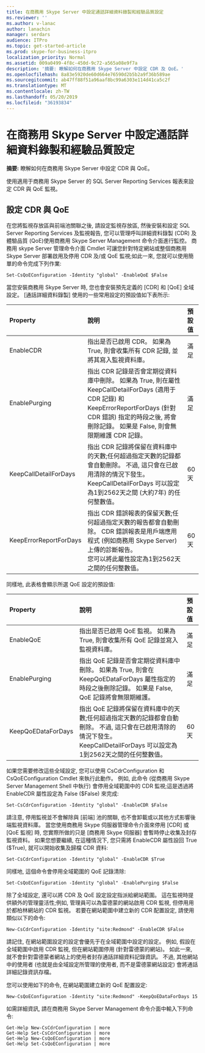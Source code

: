 ```yaml
---
title: 在商務用 Skype Server 中設定通話詳細資料錄製和經驗品質設定
ms.reviewer: ''
ms.author: v-lanac
author: lanachin
manager: serdars
audience: ITPro
ms.topic: get-started-article
ms.prod: skype-for-business-itpro
localization_priority: Normal
ms.assetid: 009a0499-4f8c-450d-9c72-a565a08e9f7a
description: '摘要: 瞭解如何在商務用 Skype Server 中設定 CDR 及 QoE。'
ms.openlocfilehash: 8a83e5920de60d664e76590d2b5b2a9f36b589ae
ms.sourcegitcommit: ab47ff88f51a96aaf8bc99a6303e114d41ca5c2f
ms.translationtype: MT
ms.contentlocale: zh-TW
ms.lasthandoff: 05/20/2019
ms.locfileid: "36193834"
---
```

# <a name="configure-call-detail-recording-and-quality-of-experience-settings-in-skype-for-business-server"></a>在商務用 Skype Server 中設定通話詳細資料錄製和經驗品質設定
 
**摘要:** 瞭解如何在商務用 Skype Server 中設定 CDR 與 QoE。
  
使用適用于商務用 Skype Server 的 SQL Server Reporting Services 報表來設定 CDR 與 QoE 監視。
  
## <a name="configure-cdr-and-qoe"></a>設定 CDR 與 QoE

在您將監視存放區與前端池關聯之後, 請設定監視存放區, 然後安裝和設定 SQL Server Reporting Services 及監視報告, 您可以管理呼叫詳細資料錄製 (CDR) 及體驗品質 (QoE)使用商務用 Skype Server Management 命令介面進行監控。 商務用 skype Server 管理命令介面 Cmdlet 可讓您針對特定網站或整個商務用 Skype Server 部署啟用及停用 CDR 及/或 QoE 監視;如此一來, 您就可以使用簡單的命令完成下列作業:
  
```
Set-CsQoEConfiguration -Identity "global" -EnableQoE $False
```

當您安裝商務用 Skype Server 時, 您也會安裝預先定義的 [CDR] 和 [QoE] 全域設定。 [通話詳細資料錄製] 使用的一些常用設定的預設值如下表所示:
  
|**Property**|**說明**|**預設值**|
|:-----|:-----|:-----|
|EnableCDR  <br/> |指出是否已啟用 CDR。 如果為 True, 則會收集所有 CDR 記錄, 並將其寫入監視資料庫。  <br/> |滿足  <br/> |
|EnablePurging  <br/> |指出 CDR 記錄是否會定期從資料庫中刪除。 如果為 True, 則在屬性 KeepCallDetailForDays (適用于 CDR 記錄) 和 KeepErrorReportForDays (針對 CDR 錯誤) 指定的時段之後, 將會刪除記錄。 如果是 False, 則會無限期維護 CDR 記錄。  <br/> |滿足  <br/> |
|KeepCallDetailForDays  <br/> |指出 CDR 記錄將保留在資料庫中的天數;任何超過指定天數的記錄都會自動刪除。 不過, 這只會在已啟用清除的情況下發生。  <br/> KeepCallDetailForDays 可以設定為1到2562天之間 (大約7年) 的任何整數值。  <br/> |60天  <br/> |
|KeepErrorReportForDays  <br/> |指出 CDR 錯誤報表的保留天數;任何超過指定天數的報告都會自動刪除。 CDR 錯誤報表是用戶端應用程式 (例如商務用 Skype Server) 上傳的診斷報告。  <br/> 您可以將此屬性設定為1到2562天之間的任何整數值。  <br/> |60天  <br/> |
   
同樣地, 此表格會顯示所選 QoE 設定的預設值:
  
|**Property**|**說明**|**預設值**|
|:-----|:-----|:-----|
|EnableQoE  <br/> |指出是否已啟用 QoE 監視。 如果為 True, 則會收集所有 QoE 記錄並寫入監視資料庫。  <br/> |滿足  <br/> |
|EnablePurging  <br/> |指出 QoE 記錄是否會定期從資料庫中刪除。 如果為 True, 則會在 KeepQoEDataForDays 屬性指定的時段之後刪除記錄。 如果是 False, QoE 記錄將會無限期維護。  <br/> |滿足  <br/> |
|KeepQoEDataForDays  <br/> |指出 QoE 記錄將保留在資料庫中的天數;任何超過指定天數的記錄都會自動刪除。 不過, 這只會在已啟用清除的情況下發生。  <br/> KeepCallDetailForDays 可以設定為1到2562天之間的任何整數值。  <br/> |60天  <br/> |
   
如果您需要修改這些全域設定, 您可以使用 CsCdrConfiguration 和 CsQoEConfiguration Cmdlet 來執行此動作。 例如, 此命令 (從商務用 Skype Server Management Shell 中執行) 會停用全域範圍中的 CDR 監視;這是透過將 EnableCDR 屬性設定為 False ($False) 來完成:
  
```
Set-CsCdrConfiguration -Identity "global" -EnableCDR $False
```

請注意, 停用監視並不會解除與 [前端] 池的關聯, 也不會卸載或以其他方式影響後端監視資料庫。 當您使用商務用 Skype 伺服器管理命令介面來停用 [CDR] 或 [QoE 監視] 時, 您實際所做的只是 [商務用 Skype 伺服器] 會暫時停止收集及封存監視資料。 如果您想要繼續, 在這種情況下, 您只需將 EnableCDR 屬性設回 True ($True), 就可以開始收集及歸檔 CDR 資料:
  
```
Set-CsCdrConfiguration -Identity "global" -EnableCDR $True
```

同樣地, 這個命令會停用全域範圍的 QoE 記錄清除:
  
```
Set-CsQoEConfiguration -Identity "global" -EnablePurging $False
```

除了全域設定, 還可以將 CDR 及 QoE 設定設定指派給網站範圍。 這在監視時提供額外的管理靈活性;例如, 管理員可以為雷德蒙的網站啟用 CDR 監視, 但停用用於都柏林網站的 CDR 監視。 若要在網站範圍中建立新的 CDR 配置設定, 請使用類似以下的命令:
  
```
New-CsCdrConfiguration -Identity "site:Redmond" -EnableCDR $False
```

請記住, 在網站範圍設定的設定會優先于在全域範圍中設定的設定。 例如, 假設在全域範圍中啟用 CDR 監視, 但在網站範圍停用 (針對雷德蒙的網站)。 如此一來, 就不會針對雷德蒙者網站上的使用者封存通話詳細資料記錄資訊。 不過, 其他網站中的使用者 (也就是由全域設定所管理的使用者, 而不是雷德蒙網站設定) 會將通話詳細記錄資訊存檔。
  
您可以使用如下的命令, 在網站範圍建立新的 QoE 配置設定:
  
```
New-CsQoEConfiguration -Identity "site:Redmond" -KeepQoEDataForDays 15
```

如需詳細資訊, 請在商務用 Skype Server Management 命令介面中輸入下列命令:
  
```
Get-Help New-CsCdrConfiguration | more
Get-Help Set-CsCdrConfiguration | more
Get-Help New-CsQoEConfiguration | more
Get-Help Set-CsQoEConfiguration | more
```
